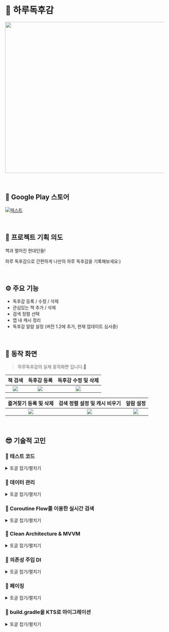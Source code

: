 # 📖 하루독후감
<p align="left"><img src="https://user-images.githubusercontent.com/79504043/196118811-a08a4517-00f5-4d2e-bb50-a07621a854b1.png" width="960" height="480"/></p>

</br>

## 🤖 Google Play 스토어

[![텍스트](https://user-images.githubusercontent.com/79504043/199650037-59fadea7-77b8-429a-b487-8a87742320ab.png)](https://play.google.com/store/apps/details?id=com.stark.booksearchapp)


</br>


## 🚀 프로젝트 기획 의도
책과 멀어진 현대인들!

하루 독후감으로 간편하게 나만의 하루 독후감을 기록해보세요:)

</br>

## ⚙ 주요 기능
- 독후감 등록 / 수정 / 삭제
- 관심있는 책 추가 / 삭제
- 검색 정렬 선택
- 앱 내 캐시 정리
- 독후감 알람 설정 (버전 1.2에 추가, 현재 업데이트 심사중)

</br>

## 📱 동작 화면
<Blockquote>
하루독후감의 실제 동작화면 입니다.📖
</Blockquote>

| 책 검색 | 독후감 등록 | 독후감 수정 및 삭제 | 
|:--------:|:--------:|:--------:|
| ![](https://user-images.githubusercontent.com/79504043/197685470-a81b6f61-7a4e-4c2d-a6b9-8b08d4469bea.gif) | ![](https://user-images.githubusercontent.com/79504043/197686020-802409e5-3bd4-49df-9e7f-b4e65e313989.gif) | ![](https://user-images.githubusercontent.com/79504043/197703976-29d05793-b255-4283-8f27-163f194a3ea2.gif) | 


| 즐겨찾기 등록 및 삭제 | 검색 정렬 설정 및 캐시 비우기 | 알람 설정 |
|:--------:|:--------:|:--------:|
| ![](https://user-images.githubusercontent.com/79504043/197687493-2ae69315-3ed0-4877-bed0-8684e8d12567.gif) | ![](https://user-images.githubusercontent.com/79504043/197687561-039e9f8a-1756-4172-8f5a-28951e9fca07.gif) | ![](https://user-images.githubusercontent.com/79504043/199972836-955cc295-f171-4f7f-92fa-ec7015270c66.gif) |


</br>


## 😎 기술적 고민

### 📌 테스트 코드

<details>
<summary>토글 접기/펼치기</summary>
<div markdown="1">

<p align="center"><img src="https://user-images.githubusercontent.com/79504043/196134114-b2a1d796-3be6-46f9-9f1f-ebdf0ad9ef05.png" width="460" height="350"/></p>

> 하루독후감📖 은 Roboletric과 Espresso를 이용하여 앱 테스트를 진행했습니다.

</br>

### 🤷‍♂️ 테스트 자동화의 필요성?

- 수동 테스트
  - 빌드시간 증가, 비용 증가
- 자동 테스트
  - 개발시간 감소, 비용 절감, 견고한 구조

앱을 개발하면 정상적으로 작동하는지 테스트를 수행해야합니다. 하루독후감을 예로 들면 Room 데이터베이스에 독후감과 관심목록이 정상적으로 저장이 되는지 확인하기 위해 애뮬레이터나 단말기를 실행하여
직접 결과를 확인하는 식의 테스트를 진행합니다. 문제가 있다면 로그를 찍어가며 문제가 무엇인지 파악하고 수정하고 다시 테스트 하는 과정을 반복합니다.

이러한 작업은 앱의 규모가 커진다면 빌드하는 시간과 테스트를 UI로 입력하는 시간이 점점 길어질 것입니다. 따라서 하루독후감에 자동 테스트를 적용하기로 하였습니다.

</br>


### 📌 테스트 코드 작성 스타일

**Given-When-Then 스타일**
- **Given** : 어떠한 상태 하에서
- **When** : 어떠한 기능을 실행하면
- **Then** : 어떠한 결과가 나와야 한다.

```kotlin
@Test
fun x1_multiplyBy_2() {
	// Given
	val x = 1
	
	// When
	val result = Utils.multipleBy2(x)

	// Then
	asserEquals(2, result)
}

```
- Given : x가 1일 때
- When : 2를 곱하면
- Then : 2가 나와야한다.


</br>


### 📌 테스트 대상 항목

- **단위 테스트 대상**
  - ViewModel
  - 데이터 레이어 (Data Layer)

- **UI 테스트**
  - 스크린 UI
  - 유저 플로우 (User Flow)
  - 네비게이션 (Navigation)

- **테스트 제외 대상**
  - 프레임워크 자체 동작
  - Activity, Fragment. Service에는 테스트가 필요한 로직을 가능한 배치하지 않음

</br>


### 📌 사용 라이브러리

- **Testing Framework**

  - **Junit4** : Java의 단위 테스트 코드를 작성하기 위해 만들어진 프레임워크로 Jetpack Test 라이브러리는 JUnit4를 기준으로 만들어져 있음. 현재 최산 버전은 JUnit5이나, 안드로이드를 완벽히 지원하지 않음
  - **Robolectric** : JVM 만으로 안드로이드 프레임워크를 테스팅하기 위해 만들어진 프레임워크

- **Assertion**

  - **Truth** : Test를 수행할 때는 Test된 값이 맞는지 Assertion 즉 역설(증명)을 해야하는데 이때 쓰이는 라이브러리

- **UI Testing**

  - **Espresso** : 단일 안드로이드 앱의 UI를 테스트하는 프레임워크



</br>
</div>
</details>

### 📌 데이터 관리

<details>
<summary>토글 접기/펼치기</summary>
<div markdown="1">

<p align="center"><img src="https://user-images.githubusercontent.com/79504043/196143103-3d3fb747-ac4c-47ee-bf38-7fa8f1e604e0.png" width="360" height="250"/></p>


> 하루독후감📖 은 데이터 관리를 위해 Jetpack Room 을 사용했습니다.

</br>

### 📌 서버 없는 데이터관리

하루독후감은 단독으로 진행한 프로젝트이기 때문에 백엔드 즉 서버가 존재하지 않았습니다. 하루독후감에서 사용하는 데이터가 영상과 같은 큰 데이터가 아니기 때문에 데이터를 관리하기 위해 내장 DB를 사용하기로 했습니다.

</br>


### 🤷‍♂️ Room을 선택한 이유

기존에 Android 진영에서는 SQLite를 이용해 단말기 내부에 데이터를 저장하고 있었습니다.

- 미 해군의 구축함에서 이용하기 위해 만들어졌다고 함
- 전 세계에서 1조개가 넘는 DB가 운용되고 있음

</br>


하지만 아래와 같은 이유로 인해 구글에서는 SQLite 보다 Jetpack 라이브러리에 포함된 Room을 사용을 권장하고 있습니다.
- SQL 쿼리에 대해서 올바르게 작성이 되었는지 컴파일 타임에 확인할 수 없다. 이로 인해 잘못된 쿼리 사용으로 영향을 받는 데이터가 생긴다면, 오류를 직접 업데이트를 해야 한다. 이 과정이 시간이 오래 걸리고 에러를 발생시키기도 한다.
- SQL 쿼리와 데이터 객체와의 변환이 자유롭지 못하다. 쿼리를 통해 필터들을 각각 읽고 하나의 데이터 객체의 생성자로서 대입하기 때문에 상용구 코드들이 많이 사용될 수밖에 없다는 단점이 존재한다.


<p align="center"><img src="https://user-images.githubusercontent.com/79504043/196145396-559ba2f7-cff5-47f4-adaa-1395aa6dbe8c.png" width="700" height="200"/></p>

위와 같은 이유로 하루독후감에서는 내장 DB에 데이터를 저장하기 위해 Room 라이브러리를 사용했습니다.


</br>
</div>
</details>

### 📌 Coroutine Flow를 이용한 실시간 검색

<details>
<summary>토글 접기/펼치기</summary>
<div markdown="1">

<p align="center"><img src="https://user-images.githubusercontent.com/79504043/196150169-a3085626-44c2-4f97-9ede-a4366128d72f.png" width="420" height="230"/></p>


> 하루독후감📖은 반응형 프로그래밍을 구현하기 위헤 **Flow**를 이용했습니다.

### 🤷‍♂️ 왜 Flow?

- 기존 명령형 프로그래밍에서는 데이터의 소비자는 데이터를 요청한 후 받은 결과값을 일회성으로 수신합니다.
- 하지만 이러한 방식은 데이터가 필요할 때마다 결과값을 매번 요청해야한다는 점에서 비효율적입니다.
- Coroutine Flow는 단일 값을 반환하는 suspend 함수와 다르게 순차적으로 여러값을 내보낼 수 있습니다.
- 실시간으로 데이터를 내보내며 값을 소비하지 않고도 처리할 수 있는 장점이 있습니다.

<img width="607" alt="Flow" src="https://user-images.githubusercontent.com/79504043/189902836-daefd6b7-54d2-4cd6-867f-796b01f772ca.png">

<br>
</br>

이 장점들을 이용하여 사용자의 이벤트를 받아서 처리하는 기능들을 구현하는데 Flow를 사용하였습니다.

</br>


### 📌 Detail

```kotlin
private fun searchBooks() {
        var startTime = System.currentTimeMillis()
        var endTime: Long

        binding.etSearch.addTextChangedListener { text: Editable? ->
            endTime = System.currentTimeMillis()
            if (endTime - startTime >= SEARCH_BOOKS_TIME_DELAY) {
                text?.let {
                    val query = it.toString().trim()
                    if (query.isNotEmpty()) {
                        searchViewModel.searchBooksPaging(query)
                    }
                }
            }
            startTime = endTime
        }
    }
```

- **실시간 검색기능**
  - EditText에 TextChaneListener를 달아주어 지정한 시간(SEARCH_BOOKS_TIME_DELAY)보다 간격이 커지는 순간 ViewModel의 searchBookPaging 함수에 요청을 보냅니다.
  - 사용자의 입력 이벤트가 발생할 때마다 Flow가 순차적으로 여러값을 처리합니다.
  - 그렇게 받아온 데이터들을 MutableStateFlow에 보관하며 collectLatestStateFlow 확장함수를 통해 옵저빙하며 갱신합니다.

```kotlin
fun <T> Fragment.collectLatestStateFlow(flow: Flow<T>, collector: suspend (T) -> Unit) {
    viewLifecycleOwner.lifecycleScope.launch {
        viewLifecycleOwner.repeatOnLifecycle(Lifecycle.State.STARTED) {
            flow.collectLatest(collector)
        }
    }
}
```

</br>

### 📌 버전 1.1 추가

- 스토어 배포 후 유저 피드백 결과, 빠르게 검색어를 입력할 경우 몇몇 경우 EditText에 친 검색어와 검색결과가 일치하지 않는 이슈가 보고되었습니다.
- 따라서 Flow의 Debounce 키워드를 사용해 사용자의 입력 이벤트가 종료되고 0.2초 후 서버에 검색 요청을 보내는 로직으로 개선하여 이슈를 해결하였습니다.

**SearchFragment**
```kotlin
private fun listenSearchWordChange() {
    binding.etSearch.addTextChangedListener { text ->
        if (text != null) searchViewModel.handleSearchWord(text.toString())
    }
}

private fun updateSearchWord() {
    collectLatestStateFlow(searchViewModel.searchWord) { query ->
        searchViewModel.searchBooksPaging(query)
    }
}
```

**SearchViewModel**
```kotlin
private val _searchWord = MutableSharedFlow<String>()
val searchWord = _searchWord.debounce { 200 }


fun handleSearchWord(word: String) {
    viewModelScope.launch {
        _searchWord.emit(word)
    }
}

fun searchBooksPaging(query: String) {
    viewModelScope.launch {
        bookSearchRepository.searchBooksPaging(query, getSortMode())
            .cachedIn(viewModelScope)
            .collect {
                _searchPagingResult.value = it
            }
    }
}
```


</div>
</details>


### 📌 Clean Architecture & MVVM

<details>
<summary>토글 접기/펼치기</summary>
<div markdown="1">

<p align="center"><img src="https://user-images.githubusercontent.com/79504043/189823885-b9eddb33-861b-4bdf-b152-01ce5fac4a7e.png" width="560" height="400"/></p>

> 하루독후감📖은 프로젝트 아키텍처 패턴으로 MVVM 패턴을 사용했습니다.
</br>

### 🤷‍♂️ 왜 아키텍처 패턴?

아키텍처패턴을 적용한 가장 큰 이유는 [안드로이드 공식문서](https://developer.android.com/topic/architecture)에서 말하는 **Seperation of concerns** 즉 **관심사의 분리**를 하기 위해서 입니다.

코드를 관심사 단위로 나누게 되면 한쪽에서 코드가 변경된다고 해도 다른쪽에서 신경쓸 필요가 없어지므로 유지 보수가 용이하다는 장점이 있습니다.

프로젝트를 꾸준히 유지보수 하기 위해 안드로이드 아키텍처패턴의 적용은 꼭 필요하다고 판단했습니다.

</br>

### 🤷‍♂️ 그렇다면 왜 MVVM?

**MVC 패턴의 단점**
- View와 Model 사이의 의존성이 높음
- Controller가 안드로이드에 종속되기 때문에 테스트가 어려워잠
- Controller에 많은 코드가 모이게 되어 Activity가 비대해잠
- 안드로이드 특성상 Activity가 View 표시와 Controller 역할을 같이 수행해야 하기 때문에 두 요소의 결합도가 높아잠

**MVP 패턴의 단점**
- View와 Presenter가 1:1로 강한 의존성을 가지게 됨
- 각각의 View마다 Presenter가 존재하게 되어서 코드량이 많아져 유지 보수가 힘들어질 수 있음

</br>

**이에 비해 MVVM 패턴은**
- View와 Model 사이의 의존성이 없음
- View는 ViewModel을 참조하지만 ViewModel은 View를 참조하지 않음
- 각각 부분이 독립적이라 모듈화 개발에 적합

이에 따라 하루독후감은 MVVM 패턴을 적용하게 되었습니다.

</div>
</details>


### 📌 의존성 주입 DI

<details>
<summary>토글 접기/펼치기</summary>
<div markdown="1">

<p align="center"><img src="https://user-images.githubusercontent.com/79504043/189824297-fff7ce52-6b99-40fa-835a-894678bb25e5.png" width="660" height="400"/></p>

> 하루독후감📖은 의존성 주입(DI)을 위해 Hilt를 사용했습니다.
</br>

### 🤷‍♂️ 의존성주입이 필요한 이유?
- 의존성 주입을 사용하지 않는다면 클래스 내부에서 직접 의존 항목의 인스턴스를 생성하거나, 직접 DI 객체를 만들어 수동으로 의존성을 주입해야 합니다.
- 이러한 방식은 코드의 재사용이 어렵고 리팩토링이 힘듭니다. 또한 ViewModelFactory의 경우 보일러 플레이트 코드가 발생하게 됩니다.

```kotlin
// ViewModel이 Repository를 가지고 있고, Repository가 DataSource를, DataSource는 AssetLoader를 ...
class ViewModelFactory(private val context: Context) : ViewModelProvider.Factory {
    override fun <T : ViewModel> create(modelClass: Class<T>): T {
        return when {
            modelClass.isAssignableFrom(HomeViewModel::class.java) -> {
                HomeViewModel(HomeRepository(HomeAssetDataSource(AssetLoader(context)))) as T
            }
            modelClass.isAssignableFrom(CategoryViewModel::class.java) -> {
                val repository = CategoryRepository(CategoryRemoteDataSource(ApiClient.create()))
                CategoryViewModel(repository) as T
            }
            else -> {
                throw IllegalArgumentException("Failed to create ViewModel: ${modelClass.name}")
            }
        }
    }
}
```

</br>

### 🤷‍♂️ 그렇다면 왜 Hilt?

안드로이드 DI 라이브러리로는 Dagger2, Koin 등의 다른 선택지도 있었지만
- 안드로이드 애플리케이션을 위한 Dagger와 관련 기반 코드들을 간소화
- 쉬운 설정과 가독성/이해도 그리고 앱간 코드 공유를 위한 표준 컴포넌트, 스코프 세트를 생성
- 다양한 빌드 유형에 대한 서로 다른 바인딩을 제공하는 쉬운 방법을 제공

위의 이유와 최근 기업 기술블로그를 보면 DI라이브러리를 Hilt로 이전하는 글을 많이 볼 수 있기에 Hilt를 선택했습니다.


</div>
</details>

### 📌 페이징

<details>
<summary>토글 접기/펼치기</summary>
<div markdown="1">

<p align="center"><img src="https://user-images.githubusercontent.com/79504043/189824780-88d9439f-9f1d-4d69-a663-53db92c6e195.jpeg" width="660" height="350"/></p>

> 하루독후감📖은 서버에서 데이터 페이징 처리를 위해 **Paging3** 와 **Scrool Listener 를 통한 커스텀 구현** 2가지를 이용했습니다.
</br>

### 🤷‍♂️ 왜 페이징인가?

집 매물 데이터 전체를 한번에 요청하여 가져오는 경우, 아래와 같은 문제가 있었습니다.

- 과도한 데이터 요청에 따른 메모리, 데이터 손해

  ⇒ 끝까지 피드를 보는 경우를 제외하면, 필요 이상의 메모리와 데이터가 소모됨

- Layer 사이의 불필요한 데이터 전달

  ⇒ UI Layer, Data Layer 사이에서 필요 이상의 데이터를 주고 받음

즉 **속도는 빠르게, 부하는 적게** 하기 위해 지금 당장 필요한 데이터만 가져올 수 있도록 데이터를 분리하는 작업을 위해 페이징을 적용했습니다.

</br>


### 📌 Paging3 와 Room 의 호환성

- 서버에서 데이터를 페이징 처리하여 가져오려면 PagingSource를 직접 구현하여야 합니다.
- 아래 코드는 실제 하루독후감의 내부 코드로, Room이 아닌 실제 카카오 서버에서 책 데이터를 가져와 페이징처리하는 부분입니다
```kotlin
interface BookSearchApi {

    @Headers("Authorization: KakaoAK $API_KEY")
    @GET("v3/search/book")
    suspend fun searchBooks(
        @Query("query") query: String,
        @Query("sort") sort: String,
        @Query("page") page: Int,
        @Query("size") size: Int
    ): Response<SearchResponse>
}
```

```kotlin
class BookSearchPagingSource(
    private val api: BookSearchApi,
    private val query: String,
    private val sort: String,
) : PagingSource<Int, Book>() {

	override suspend fun load(params: LoadParams<Int>): LoadResult<Int, Book> {
		...
		val response = api.searchBooks(query, sort, pageNumber, params.loadSize)
		...
	}

	override fun getRefreshKey(state: PagingState<Int, Book>): Int? {
        ...
    }
```

</br>

- 하지만 Room 을 사용한다면 쿼리 결과를 자동으로 PagingSource 타입으로 반환받을 수 있습니다.
- 아래 코드는 하루독후감에서 Room 의 쿼리 결과를 PaigingSouce 타입으로 반환받는 부분입니다.

```kotlin
@Dao
interface BookReportDao {

    ...

    @Query("SELECT * FROM bookReports")
    fun getBookReportsPaging(): PagingSource<Int, BookReport> // Room 은 쿼리 결과를 PagingSource 타입으로 반환받을 수 있다.
}

```

</br>

- 이처럼 Paging3 라이브러리가 Room과의 좋은 호환성을 보이고 있음을 알 수 있었습니다.


</div>
</details>

### 📌 build.gradle을 KTS로 마이그레이션

<details>
<summary>토글 접기/펼치기</summary>
<div markdown="1">

<p align="center"><img src="https://user-images.githubusercontent.com/79504043/196152051-90688473-db4b-4865-a63d-187ad90132f8.png" width="350" height="400"/></p>

> 하루독후감📖은 빌드과정을 도와주는 빌드 툴(Build Tool)을 기존 Groovy를 사용하던 Gradle 스크립트를 코틀린으로 마이그레이션했습니다.
</br>

### 🤷‍♂️ Build Tool?

📌 **Build Tool**

- **빌드(Build)란 무엇인가?**
  - **소스 코드를 바이너리 코드로 컴파일 한 다음에 그 바이너리 코드를 서로 링크(Link)해서 실행 가능한 파일로 패키징** 하는 것을 소프트웨어를 빌드한다고 한다,
- **프로덕션의 빌드(Build) 과정**
  - 연관된 의존성 다운로드
  - 소스 코드를 바이너리 코드로 컴파일
  - 바이너리 코드 링크하여 실행가능 파일로 패키징
  - 테스트 수행
  - 프로덕션 시스템에 배포

소스코드를 수정할 때마다 빌드과정을 하나하나 수행하는 것은 노력이 많이 들어가기 때문에 **일반적으로 이 과정을 자동으로 수행해주는 빌드 툴(Build Tool)을 사용**하게 됩니다.

- **Gradle**
  - 2008년에 발표된 **Groovy 언어 기반의 빌드 툴**
  - 규칙에 따라 빌드 파일명은 build.gradle
  - Java와 비슷한 문법을 가진 Groovy 언어를 채택함으로 가독성을 높임
  - **컴파일을 한 필요가 없어짐**

</br>


📌 **안드로이드에서의 Gradle**

- **구글은 Gradle을 기반으로하는 Android SDK Build System을 발표**
- 그런 이유로 Android Studio에서 Gradle을 사용하기 위해서 **Android Gradle Plugin(AGP)**를 제작
- AGP는 Gradle을 기반으로 하면서 안드로이드앱을 빌드하는데 사용하는 몇가지 기능을 추가한 것
- 초기에는 Gradle 릴리즈 버전과 AGP 버전이 일치하지 않는 문제가 있었지만 7.0부터 AGP 메이저 버전을 Gradle버전과 동기화

</br>


📌 **Kotlin Script(KTS)**

- Gradle 5.0에는 큰 변화가 생겼습니다.
  - Java 11 도입
  - Kotlin-DSL 도입
- 이 말은 Groovy를 사용하던 기존의 Gradle 스크립트를 코틀린에서도 할 수 있게 되었습니다.

</br>

📌 **KTS 장점**

- IDE의 지원으로 향상된 편집환경
  - 컴파일 타임에 에러 확인 / 코드 탐색 / 자동 완성 / 구문 강조
- 익숙한 코틀린 언어로 작성 가능

위와 같은 장점을 경험해보고자 Groovy를 사용하던 Gradle 스크립트를 코틀린으로 마이그레이션했습니다.

</div>
</details>
</br>

